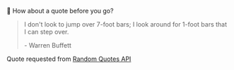 📣 How about a quote before you go?

> I don't look to jump over 7-foot bars; I look around for 1-foot bars that I can step over.
>
> <p>- Warren Buffett</p>

Quote requested from [Random Quotes API](https://github.com/lukePeavey/quotable)

